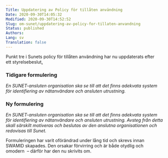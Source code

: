 ```yaml
---
Title: Uppdatering av Policy för tillåten användning
Date: 2020-09-30T14:05:32
Modified: 2020-09-30T14:52:52
Slug: om-sunet/uppdatering-av-policy-for-tillaten-anvandning
Status: published
Authors: 
Lang: sv
Translation: false
---
```


Punkt tre i Sunets policy för tillåten användning har nu uppdaterats efter ett styrelsebeslut[.](/wp-content/uploads/2015/04/2015-09-08-Protokoll.pdf)



### Tidigare formulering


*En SUNET-ansluten organisation ska se till att det finns adekvata system för identifiering av nätanvändare och ansluten utrustning.*


### Ny formulering


*En SUNET-ansluten organisation ska se till att det finns adekvata system för identifiering av nätanvändare och ansluten utrustning. Avsteg från detta skall särskilt motiveras och beslutas av den anslutna organisationen och redovisas till Sunet.*


Formuleringen har varit oförändrad under lång tid och skrevs innan SWAMID skapades. Den orsakar förvirring och är både otydlig och omodern  – därför har den nu skrivits om.


 



